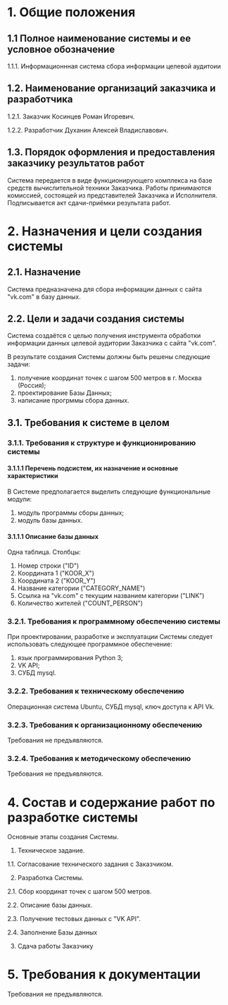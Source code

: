 # 1. Общие положения

## 1.1 Полное наименование системы и ее условное обозначение

1.1.1. Информационнная система сбора информации целевой аудитоии

## 1.2. Наименование организаций заказчика и разработчика

1.2.1. Заказчик Косинцев Роман Игоревич.

1.2.2. Разработчик Духанин Алексей Владиславович.

## 1.3. Порядок оформления и предоставления заказчику результатов работ

Система передается в виде функционирующего комплекса на базе средств вычислительной техники Заказчика. Работы принимаются комиссией, состоящей из представителей Заказчика и Исполнителя. Подписывается акт сдачи-приёмки результата работ.

# 2. Назначения и цели создания системы
## 2.1.  Назначение

Система предназначена для сбора информации данных с сайта "vk.com" в базу данных.

## 2.2. Цели и задачи создания системы

Система создаётся с целью получения инструмента обработки информации данных целевой аудитории Заказчика с сайта "vk.com".

В результате создания Системы должны быть решены следующие задачи:


1. получение координат точек с шагом 500 метров в г. Москва (Россия);
2. проектирование Базы Данных;
3. написание прогрммы сбора данных.



## 3.1. Требования к системе в целом

### 3.1.1. Требования к структуре и функционированию системы

#### 3.1.1.1 Перечень подсистем, их назначение и основные характеристики

В Системе предполагается выделить следующие функциональные модули:
1. модуль программы сборы данных;
2. модуль базы данных.

#### 3.1.1.1 Описание базы данных

Одна таблица. Столбцы:
1) Номер строки ("ID")
2) Координата 1 ("KOOR_X")
3) Координата 2 ("KOOR_Y")
4) Название категории ("CATEGORY_NAME")
5) Ссылка на "vk.com" с текущим названием категории ("LINK")
6) Количество жителей ("COUNT_PERSON")

### 3.2.1. Требования к программному обеспечению системы

При проектировании, разработке и эксплуатации Системы следует использовать следующее программное обеспечение:
1. язык программирования Python 3;
2. VK API;
3. СУБД mysql.

### 3.2.2. Требования к техническому обеспечению

Операционная система Ubuntu, СУБД mysql, ключ доступа к API Vk. 

### 3.2.3. Требования к организационному обеспечению

Требования не предъявляются.

### 3.2.4. Требования к методическому обеспечению

Требования не предъявляются.

# 4. Состав и содержание работ по разработке системы

Основные этапы создания Системы.

1. Техническое задание.

1.1. Согласование технического задания с Заказчиком.

2. Разработка Системы.

2.1. Сбор координат точек с шагом 500 метров.

2.2. Описание базы данных.

2.3. Получение тестовых данных с "VK API".

2.4. Заполнение Базы данных

3. Сдача работы Заказчику


# 5. Требования к документации

Требования не предъявляются.


